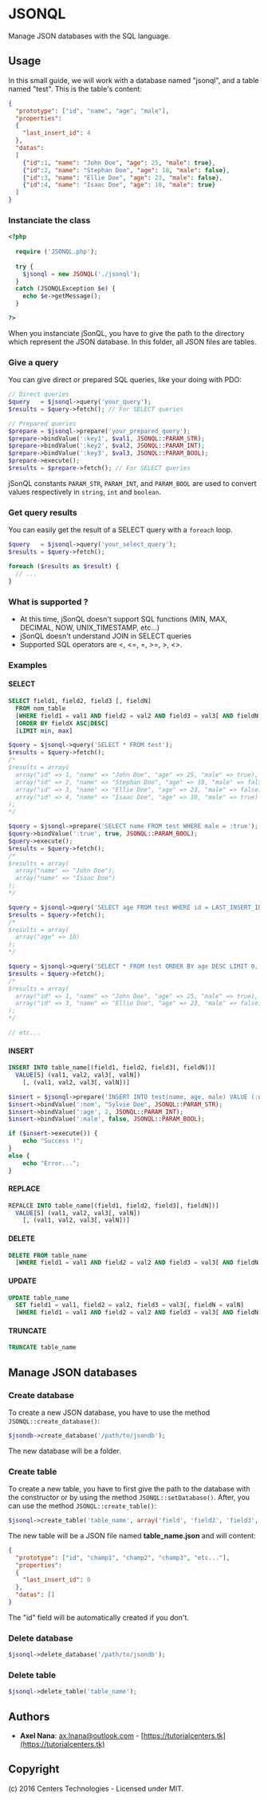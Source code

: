 # JSONQL
Manage JSON databases with the SQL language.

## Usage
In this small guide, we will work with a database named "jsonql", and a table named "test". This is the table's content:
```json
{
  "prototype": ["id", "name", "age", "male"],
  "properties":
  {
    "last_insert_id": 4
  },
  "datas":
  [
    {"id":1, "name": "John Doe", "age": 25, "male": true},
    {"id":2, "name": "Stephan Doe", "age": 18, "male": false},
    {"id":3, "name": "Ellie Doe", "age": 23, "male": false},
    {"id":4, "name": "Isaac Doe", "age": 10, "male": true}
  ]
}
```

### Instanciate the class
```php
<?php
    
  require ('JSONQL.php');
  
  try {
    $jsonql = new JSONQL('./jsonql');
  }
  catch (JSONQLException $e) {
    echo $e->getMessage();
  }

?>
```
When you instanciate jSonQL, you have to give the path to the directory which represent the JSON database. In this folder, all JSON files are tables.

### Give a query
You can give direct or prepared SQL queries, like your doing with PDO:
```php
// Direct queries
$query   = $jsonql->query('your_query');
$results = $query->fetch(); // For SELECT queries

// Prepared queries
$prepare = $jsonql->prepare('your_prepared_query');
$prepare->bindValue(':key1', $val1, JSONQL::PARAM_STR);
$prepare->bindValue(':key2', $val2, JSONQL::PARAM_INT);
$prepare->bindValue(':key3', $val3, JSONQL::PARAM_BOOL);
$prepare->execute();
$results = $prepare->fetch(); // For SELECT queries
```
jSonQL constants `PARAM_STR`, `PARAM_INT`, and `PARAM_BOOL` are used to convert values respectively in `string`, `int` and `boolean`.

### Get query results
You can easily get the result of a SELECT query with a `foreach` loop.
```php
$query   = $jsonql->query('your_select_query');
$results = $query->fetch();

foreach ($results as $result) {
  // ...
}
```

### What is supported ?
* At this time, jSonQL doesn't support SQL functions (MIN, MAX, DECIMAL, NOW, UNIX_TIMESTAMP, etc...)
* jSonQL doesn't understand JOIN in SELECT queries
* Supported SQL operators are <, <=, =, >=, >, <>.

### Examples

#### SELECT
```sql
SELECT field1, field2, field3 [, fieldN]
  FROM nom_table
  [WHERE field1 = val1 AND field2 = val2 AND field3 = val3[ AND fieldN = valN]]
  [ORDER BY fieldX ASC|DESC]
  [LIMIT min, max]
```
```php
$query = $jsonql->query('SELECT * FROM test');
$results = $query->fetch();
/*
$results = array(
  array("id" => 1, "name" => "John Doe", "age" => 25, "male" => true),
  array("id" => 2, "name" => "Stephan Doe", "age" => 18, "male" => false),
  array("id" => 3, "name" => "Ellie Doe", "age" => 23, "male" => false),
  array("id" => 4, "name" => "Isaac Doe", "age" => 10, "male" => true)
);
*/

$query = $jsonql->prepare('SELECT name FROM test WHERE male = :true');
$query->bindValue(':true', true, JSONQL::PARAM_BOOL);
$query->execute();
$results = $query->fetch();
/*
$results = array(
  array("name" => "John Doe"),
  array("name" => "Isaac Doe")
);
*/

$query = $jsonql->query('SELECT age FROM test WHERE id = LAST_INSERT_ID');
$results = $query->fetch();
/*
$results = array(
  array("age" => 10)
);
*/

$query = $jsonql->query('SELECT * FROM test ORDER BY age DESC LIMIT 0, 2');
$results = $query->fetch();
/*
$results = array(
  array("id" => 1, "name" => "John Doe", "age" => 25, "male" => true),
  array("id" => 3, "name" => "Ellie Doe", "age" => 23, "male" => false),
);
*/

// etc...
```

#### INSERT
```sql
INSERT INTO table_name[(field1, field2, field3[, fieldN])]
  VALUE[S] (val1, val2, val3[, valN])
    [, (val1, val2, val3[, valN])]
```
```php
$insert = $jsonql->prepare('INSERT INTO test(name, age, male) VALUE (:nom, :age, :male)');
$insert->bindValue(':nom', "Sylvie Doe", JSONQL::PARAM_STR);
$insert->bindValue(':age', 2, JSONQL::PARAM_INT);
$insert->bindValue(':male', false, JSONQL::PARAM_BOOL);

if ($insert->execute()) {
    echo "Success !";
}
else {
    echo "Error...";
}
```

#### REPLACE
```sql
REPALCE INTO table_name[(field1, field2, field3[, fieldN])]
  VALUE[S] (val1, val2, val3[, valN])
    [, (val1, val2, val3[, valN])]
```

#### DELETE
```sql
DELETE FROM table_name
  [WHERE field1 = val1 AND field2 = val2 AND field3 = val3[ AND fieldN = valN]]
```

#### UPDATE
```sql
UPDATE table_name
  SET field1 = val1, field2 = val2, field3 = val3[, fieldN = valN]
  [WHERE field1 = val1 AND field2 = val2 AND field3 = val3[ AND fieldN = valN]]
```

#### TRUNCATE
```sql
TRUNCATE table_name
```

## Manage JSON databases

### Create database
To create a new JSON database, you have to use the method `JSONQL::create_database()`:
```php
$jsondb->create_database('/path/to/jsondb');
```
The new database will be a folder.

### Create table
To create a new table, you have to first give the path to the database with the constructor or by using the method `JSONQL::setDatabase()`. After, you can use the method `JSONQL::create_table()`:
```php
$jsonql->create_table('table_name', array('field', 'field2', 'field3', 'etc...'));
```
The new table will be a JSON file named **table_name.json** and will content:
```json
{
  "prototype": ["id", "champ1", "champ2", "champ3", "etc..."],
  "properties":
  {
    "last_insert_id": 0
  },
  "datas": []
}
```
The "id" field will be automatically created if you don't.

### Delete database
```php
$jsonql->delete_database('/path/to/jsondb');
```

### Delete table
```php
$jsonql->delete_table('table_name');
```

## Authors
* **Axel Nana**: <ax.lnana@outlook.com> - [https://tutorialcenters.tk](https://tutorialcenters.tk)

## Copyright
(c) 2016 Centers Technologies - Licensed under MIT.

